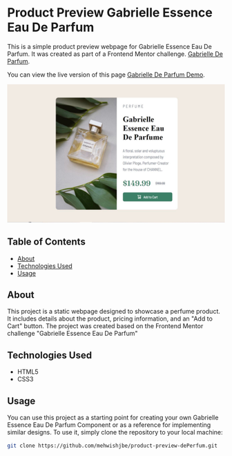 # Product Preview Gabrielle Essence Eau De Parfum

This is a simple product preview webpage for Gabrielle Essence Eau De Parfum. It was created as part of a Frontend Mentor challenge. [Gabrielle De Parfum](https://www.frontendmentor.io/challenges/product-preview-card-component-GO7UmttRfa). 

You can view the live version of this page [Gabrielle De Parfum Demo](https://mehwishjbe.github.io/product-dePerfum/).

![Gabrielle Essence Eau De Parfum Preview](./images/product-preview.JPG)

## Table of Contents

- [About](#about)
- [Technologies Used](#technologies-used)
- [Usage](#usage)

## About

This project is a static webpage designed to showcase a perfume product. It includes details about the product, pricing information, and an "Add to Cart" button. The project was created based on the Frontend Mentor challenge "Gabrielle Essence Eau De Parfum"

## Technologies Used

- HTML5
- CSS3

## Usage

You can use this project as a starting point for creating your own Gabrielle Essence Eau De Parfum Component or as a reference for implementing similar designs. To use it, simply clone the repository to your local machine:

```bash
git clone https://github.com/mehwishjbe/product-preview-dePerfum.git
